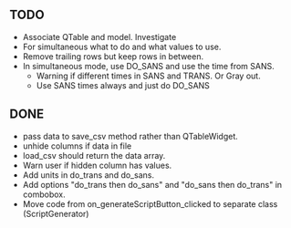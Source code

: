 ## TODO
- Associate QTable and model. Investigate
- For simultaneous what to do and what values to use.
- Remove trailing rows but keep rows in between.
- In simultaneous mode, use DO_SANS and use the time from SANS.
  - Warning if different times in SANS and TRANS. Or Gray out.
  - Use SANS times always and just do DO_SANS

## DONE
- pass data to save_csv method rather than QTableWidget.
- unhide columns if data in file
- load_csv should return the data array.
- Warn user if hidden column has values.
- Add units in do_trans and do_sans.
- Add options "do_trans then do_sans" and "do_sans then do_trans" in combobox.
- Move code from on_generateScriptButton_clicked to separate class (ScriptGenerator)

